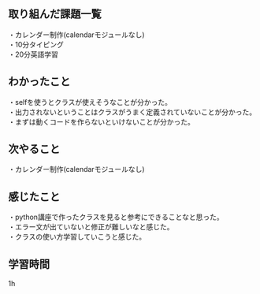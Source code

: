## 取り組んだ課題一覧
・カレンダー制作(calendarモジュールなし)
<br>・10分タイピング
<br>・20分英語学習


## わかったこと
・selfを使うとクラスが使えそうなことが分かった。
<br>・出力されないということはクラスがうまく定義されていないことが分かった。
<br>・まずは動くコードを作らないといけないことが分かった。
## 次やること
・カレンダー制作(calendarモジュールなし)

## 感じたこと
・python講座で作ったクラスを見ると参考にできることなと思った。
<br>・エラー文が出ていないと修正が難しいなと感じた。
<br>・クラスの使い方学習していこうと感じた。

## 学習時間
  1h
